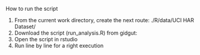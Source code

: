 How to run the script
1. From the current work directory, create the next route: ./R/data/UCI HAR Dataset/
2. Download the script (run_analysis.R) from gidgut:
3. Open the script in rstudio
4. Run line by line for a right execution